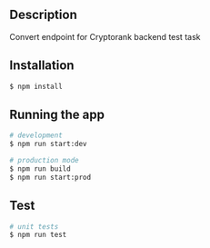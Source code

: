 ## Description

Convert endpoint for Cryptorank backend test task 

## Installation

```bash
$ npm install
```

## Running the app

```bash
# development
$ npm run start:dev

# production mode
$ npm run build
$ npm run start:prod
```

## Test

```bash
# unit tests
$ npm run test
```
